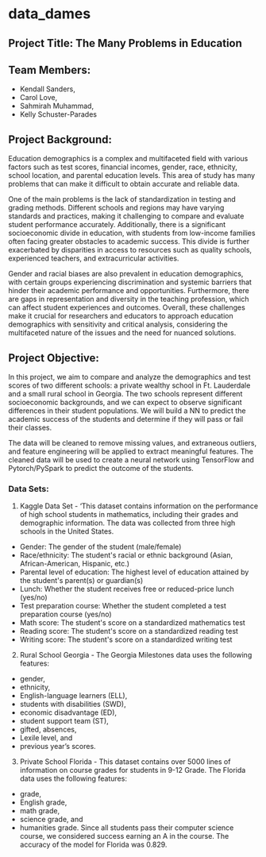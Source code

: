 # data_dames

## Project Title: The Many Problems in Education

## Team Members:
* Kendall Sanders, 
* Carol Love, 
* Sahmirah Muhammad, 
* Kelly Schuster-Parades

## Project Background:

Education demographics is a complex and multifaceted field with various factors such as test scores, financial incomes, gender, race, ethnicity, school location, and parental education levels. This area of study has many problems that can make it difficult to obtain accurate and reliable data.

One of the main problems is the lack of standardization in testing and grading methods. Different schools and regions may have varying standards and practices, making it challenging to compare and evaluate student performance accurately.
Additionally, there is a significant socioeconomic divide in education, with students from low-income families often facing greater obstacles to academic success. This divide is further exacerbated by disparities in access to resources such as quality schools, experienced teachers, and extracurricular activities.

Gender and racial biases are also prevalent in education demographics, with certain groups experiencing discrimination and systemic barriers that hinder their academic performance and opportunities. Furthermore, there are gaps in representation and diversity in the teaching profession, which can affect student experiences and outcomes.
Overall, these challenges make it crucial for researchers and educators to approach education demographics with sensitivity and critical analysis, considering the multifaceted nature of the issues and the need for nuanced solutions.

## Project Objective: 

In this project, we aim to compare and analyze the demographics and test scores of two different schools: a private wealthy school in Ft. Lauderdale and a small rural school in Georgia. The two schools represent different socioeconomic backgrounds, and we can expect to observe significant differences in their student populations. We will build a NN to predict the academic success of the students and determine if they will pass or fail their classes. 

The data will be cleaned to remove missing values, and extraneous outliers, and feature engineering will be applied to extract meaningful features. The cleaned data will be used to create a neural network using TensorFlow and Pytorch/PySpark to predict the outcome of the students.

### Data Sets:
1) Kaggle Data Set - ‘This dataset contains information on the performance of high school students in mathematics, including their grades and demographic information. The data was collected from three high schools in the United States. 
* Gender: The gender of the student (male/female)
* Race/ethnicity: The student's racial or ethnic background (Asian, African-American, Hispanic, etc.)
* Parental level of education: The highest level of education attained by the student's parent(s) or guardian(s)
* Lunch: Whether the student receives free or reduced-price lunch (yes/no)
* Test preparation course: Whether the student completed a test preparation course (yes/no)
* Math score: The student's score on a standardized mathematics test
* Reading score: The student's score on a standardized reading test
* Writing score: The student's score on a standardized writing test

2) Rural School Georgia - The Georgia Milestones data uses the following features: 
* gender, 
* ethnicity, 
* English-language learners (ELL), 
* students with disabilities (SWD), 
* economic disadvantage (ED), 
* student support team (ST), 
* gifted, absences, 
* Lexile level, and 
* previous year’s scores.


3) Private School Florida - This dataset contains over 5000 lines of information on course grades for students in 9-12 Grade. The Florida data uses the following features: 
* grade, 
* English grade, 
* math grade, 
* science grade, and 
* humanities grade. 
Since all students pass their computer science course, we considered success earning an A in the course. The accuracy of the model for Florida was 0.829.


